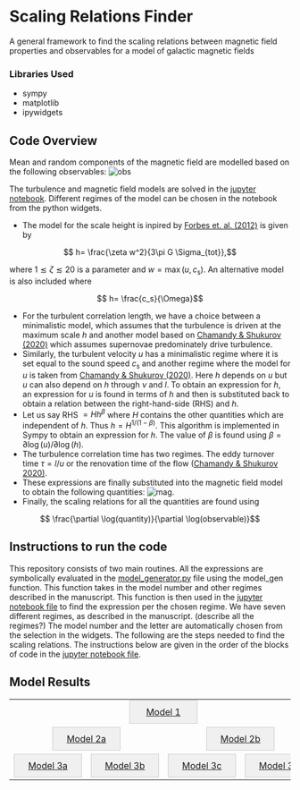 
# Scaling Relations Finder
A general framework to find the scaling relations between magnetic field properties and observables for a model of galactic magnetic fields
### Libraries Used
* sympy
* matplotlib
* ipywidgets
## Code Overview
Mean and random components of the magnetic field are modelled based on the following observables:
![obs](https://github.com/Rnazx/Scaling-Relations/assets/42196798/bb3e29fe-9bc9-4374-876b-fe5da0455514)

The turbulence and magnetic field models are solved in the [jupyter notebook](https://github.com/Rnazx/Scaling-Relations/blob/master/scaling_relations.ipynb). Different regimes of the model can be chosen in the notebook from the python widgets. 
* The model for the scale height is inpired by [Forbes et. al. (2012)](https://ui.adsabs.harvard.edu/abs/2012ApJ...754...48F/abstract) is given by
```math
  h= \frac{\zeta w^2}{3\pi G \Sigma_{tot}},
```
where $1\lesssim\zeta\lesssim20$ is a parameter and $w=\max(u,c_\mathrm{s})$.
An alternative model is also included where 
```math
  h= \frac{c_s}{\Omega}
```
* For the turbulent correlation length, we have a choice between a minimalistic model, which assumes that the turbulence is driven at the maximum scale $h$ and another model based on [Chamandy \& Shukurov (2020)](https://ui.adsabs.harvard.edu/abs/2020Galax...8...56C/abstract) which assumes supernovae predominately drive turbulence.
*  Similarly, the turbulent velocity $u$ has a minimalistic regime where it is set equal to the sound speed $c_\mathrm{s}$ and another regime where the model for $u$ is taken from [Chamandy \& Shukurov (2020)](https://ui.adsabs.harvard.edu/abs/2020Galax...8...56C/abstract). Here $h$ depends on $u$ but $u$ can also depend on $h$ through $\nu$ and $l$. To obtain an expression for $h$, an expression for $u$ is found in terms of $h$ and then is substituted back to obtain a relation between the right-hand-side (RHS) and $h$. 
* Let us say RHS $=Hh^\beta$ where $H$ contains the other quantities which are independent of $h$. Thus $h = H^{1/(1-\beta)}$. This algorithm is implemented in Sympy to obtain an expression for $h$. The value of $\beta$ is found using $\beta = \partial \log(u)/\partial \log(h)$.
* The turbulence correlation time has two regimes. The eddy turnover time $\tau = l/u$ or the renovation time of the flow ([Chamandy \& Shukurov 2020)](https://ui.adsabs.harvard.edu/abs/2020Galax...8...56C/abstract).
* These expressions are finally substituted into the magnetic field model to obtain the following quantities:
 ![mag](https://github.com/Rnazx/Scaling-Relations/assets/42196798/2abb8bf5-9a63-4916-9846-ff2a17305ef5).
* Finally, the scaling relations for all the quantities are found using 
```math
  \frac{\partial \log(quantity)}{\partial \log(observable)}
```
## Instructions to run the code
This repository consists of two main routines. All the expressions are symbolically evaluated in the [model_generator.py](model_generator.py) file using the model_gen function. This function takes in the model number and other regimes described in the manuscript. This function is then used in the [jupyter notebook file](scaling_relations.ipynb) to find the  expression per the chosen regime. We have seven different regimes, as described in the manuscript. (describe all the regimes?)
The model number and the letter are automatically chosen from the selection in the widgets. The following are the steps needed to find the scaling relations. The instructions below are given in the order of the blocks of code in the [jupyter notebook file](scaling_relations.ipynb).
## Model Results



</details>

<!-- Center align the content -->
<div align="center">

<!-- Create an HTML table with 3 rows -->
<table style="border-collapse: collapse; width: 100%;">
    <tr>
        <!-- Empty cell for the top row -->
        <tr></tr>
        <!-- Button for the top row -->
        <td align="center" colspan="8">
            <a href="scaling_relation_plots/Model_1/quantity%20plots.md" style="display: inline-block; text-align: center; width: 100px; padding: 10px; border: 1px solid #ccc; background-color: #f0f0f0;">
                Model 1
            </a>
        </td>
    </tr>
    <tr>
        <!-- Button for the second row -->
        <td align="center" colspan="4">
            <a href="scaling_relation_plots/Model_2a/quantity%20plots.md" style="display: inline-block; text-align: center; width: 100px; padding: 10px; border: 1px solid #ccc; background-color: #f0f0f0;">
                Model 2a
            </a>
        </td>
        <!-- Button for the second row -->
        <td align="center" colspan="4">
            <a href="scaling_relation_plots/Model_2b/quantity%20plots.md" style="display: inline-block; text-align: center; width: 100px; padding: 10px; border: 1px solid #ccc; background-color: #f0f0f0;">
                Model 2b
            </a>
        </td>
    </tr>
    <tr>
        <!-- Button for the third row -->
        <td align="center" colspan="2">
            <a href="scaling_relation_plots/Model_3a/quantity%20plots.md" style="display: inline-block; text-align: center; width: 100px; padding: 10px; border: 1px solid #ccc; background-color: #f0f0f0;">
                Model 3a
            </a>
        </td>
        <!-- Button for the third row -->
        <td align="center" colspan="2">
            <a href="scaling_relation_plots/Model_3b/quantity%20plots.md" style="display: inline-block; text-align: center; width: 100px; padding: 10px; border: 1px solid #ccc; background-color: #f0f0f0;">
                Model 3b
            </a>
        </td>
        <!-- Button for the third row -->
        <td align="center" colspan="2">
            <a href="scaling_relation_plots/Model_3c/quantity%20plots.md" style="display: inline-block; text-align: center; width: 100px; padding: 10px; border: 1px solid #ccc; background-color: #f0f0f0;">
                Model 3c
            </a>
        </td>
      <td align="center" colspan="2">
            <a href="scaling_relation_plots/Model_3d/quantity%20plots.md" style="display: inline-block; text-align: center; width: 100px; padding: 10px; border: 1px solid #ccc; background-color: #f0f0f0;">
                Model 3d
            </a>
        </td>
    </tr>
    
</table>

</div>
